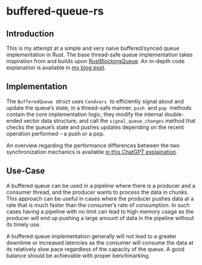 # buffered-queue-rs

## Introduction

This is my attempt at a simple and very naive buffered/synced queue implementation in Rust. The base thread-safe queue implementation takes inspiration from and builds upon [RustBlockingQueue](https://github.com/JimFawcett/RustBlockingQueue).
An in-depth code explanation is available in [my blog post](
https://dhruv-ahuja.github.io/posts/implementing-buffered-queue-in-rust/).
## Implementation

The `BufferedQueue`  struct uses `Condvars`  to efficiently signal about and update the queue’s state, in a thread-safe manner. `push`  and `pop`  methods contain the core implementation logic, they modify the internal double-ended vector data structure, and call the `signal_queue_changes` method that checks the queue’s state and pushes updates depending on the recent operation performed – a push or a pop.

An overview regarding the performance differences between the two synchronization mechanics is available [in this ChatGPT explaination](https://chat.openai.com/share/890e7c2d-37a9-45dc-966b-f42ed4ddad96 "https://chat.openai.com/share/890e7c2d-37a9-45dc-966b-f42ed4ddad96").


## Use-Case

A buffered queue can be used in a pipeline where there is a producer and a consumer thread, and the producer wants to process the data in chunks. This approach can be useful in cases where the producer pushes data at a rate that is much faster than the consumer’s rate of consumption. In such cases having a pipeline with no limit can lead to high memory usage as the producer will end up pushing a large amount of data in the pipeline without its timely use.

A buffered queue implementation generally will not lead to a greater downtime or increased latencies as the consumer will consume the data at its relatively slow pace regardless of the capacity of the queue. A good balance should be achievable with proper benchmarking.

